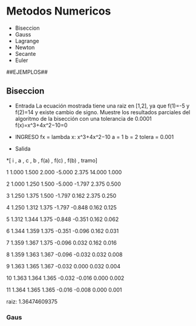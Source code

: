 # Metodos Numericos

  + Biseccion
  + Gauss
  + Lagrange
  + Newton
  + Secante
  + Euler

##EJEMPLOS##

## Biseccion
  + Entrada
La ecuación mostrada tiene una raiz en [1,2], ya que f(1)=-5 y f(2)=14 y existe cambio de signo. Muestre los resultados parciales del algoritmo de la bisección con una tolerancia de 0.0001
f(x)=x^3+4x^2−10=0
+ INGRESO
fx = lambda x: x^3+4x^2−10 
a = 1
b = 2
tolera = 0.001

+ Salida
  
*[   i   , a    , c    , b   , f(a)   , f(c)   , f(b)   ,  tramo]
<p>1 1.000 1.500 2.000 -5.000 2.375 14.000 1.000</p>
<p>2 1.000 1.250 1.500 -5.000 -1.797 2.375 0.500 </p>
<p>3 1.250 1.375 1.500 -1.797 0.162 2.375 0.250 </p>
<p>4 1.250 1.312 1.375 -1.797 -0.848 0.162 0.125 </p>
<p>5 1.312 1.344 1.375 -0.848 -0.351 0.162 0.062 </p>
<p>6 1.344 1.359 1.375 -0.351 -0.096 0.162 0.031 </p>
<p>7 1.359 1.367 1.375 -0.096 0.032 0.162 0.016 </p>
<p>8 1.359 1.363 1.367 -0.096 -0.032 0.032 0.008 </p>
<p>9 1.363 1.365 1.367 -0.032 0.000 0.032 0.004 </p>
<p>10 1.363 1.364 1.365 -0.032 -0.016 0.000 0.002 </p>
<p>11 1.364 1.365 1.365 -0.016 -0.008 0.000 0.001 </p>
raiz:  1.36474609375

### Gaus
